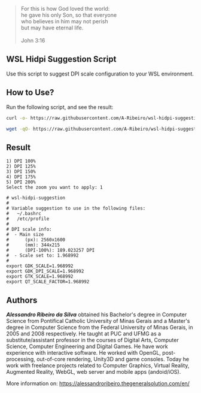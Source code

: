 > For this is how God loved the world:  
he gave his only Son, so that everyone  
who believes in him may not perish  
but may have eternal life.  
  \
John 3:16

## WSL Hidpi Suggestion Script

Use this script to suggest DPI scale configuration to your WSL environment.

## How to Use?

Run the following script, and see the result:

```bash
curl -o- https://raw.githubusercontent.com/A-Ribeiro/wsl-hidpi-suggestion/main/run.sh | xargs -0 -o bash -c
```

```bash
wget -qO- https://raw.githubusercontent.com/A-Ribeiro/wsl-hidpi-suggestion/main/run.sh | xargs -0 -o bash -c
```

## Result

```
1) DPI 100%
2) DPI 125%
3) DPI 150%
4) DPI 175%
5) DPI 200%
Select the zoom you want to apply: 1

# wsl-hidpi-suggestion
# 
# Variable suggestion to use in the following files:
#   ~/.bashrc
#   /etc/profile
# 
# DPI scale info:
#  - Main size
#      (px): 2560x1600
#      (mm): 344x215
#      (DPI-100%): 189.023257 DPI
#  - Scale set to: 1.968992
# 
export GDK_SCALE=1.968992
export GDK_DPI_SCALE=1.968992
export GTK_SCALE=1.968992
export QT_SCALE_FACTOR=1.968992
```

## Authors

***Alessandro Ribeiro da Silva*** obtained his Bachelor's degree in Computer Science from Pontifical Catholic 
University of Minas Gerais and a Master's degree in Computer Science from the Federal University of Minas Gerais, 
in 2005 and 2008 respectively. He taught at PUC and UFMG as a substitute/assistant professor in the courses 
of Digital Arts, Computer Science, Computer Engineering and Digital Games. He have work experience with interactive
software. He worked with OpenGL, post-processing, out-of-core rendering, Unity3D and game consoles. Today 
he work with freelance projects related to Computer Graphics, Virtual Reality, Augmented Reality, WebGL, web server 
and mobile apps (andoid/iOS).

More information on: https://alessandroribeiro.thegeneralsolution.com/en/
